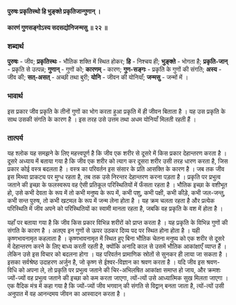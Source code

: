 #### पुरुषः प्रकृतिस्थो हि भुङ्क्ते प्रकृतिजान्गुणान् ।
#### कारणं गुणसङ्गोऽस्य सदसद्योनिजन्मसु ॥ २२ ॥

### शब्दार्थ

**पुरुषः** - जीव; **प्रकृतिस्थः** - भौतिक शक्ति में स्थित होकर; **हि** - निश्चय ही; **भुङ्क्ते** - भोगता है; **प्रकृति-जान्** - प्रकृति से उत्पन्न; **गुणान्** - गुणों को; **कारणम्** - कारण; **गुण-सङ्गः** - प्रकृति के गुणों की संगति; **अस्य** - जीव की; **सत्-असत्** - अच्छी तथा बुरी; **योनि** - जीवन की योनियाँ; **जन्मसु** - जन्मों में ।

### भावार्थ

इस प्रकार जीव प्रकृति के तीनों गुणों का भोग करता हुआ प्रकृति में ही जीवन बिताता है । यह उस प्रकृति के साथ उसकी संगति के कारण है । इस तरह उसे उत्तम तथा अधम योनियाँ मिलती रहती हैं ।

### तात्पर्य

यह श्लोक यह समझने के लिए महत्त्वपूर्ण है कि जीव एक शरीर से दूसरे में किस प्रकार देहान्तरण करता है । दूसरे अध्याय में बताया गया है कि जीव एक शरीर को त्याग कर दूसरा शरीर उसी तरह धारण करता है, जिस प्रकार कोई वस्त्र बदलता है । वस्त्र का परिवर्तन इस संसार के प्रति आसक्ति के कारण है । जब तक जीव इस मिथ्या प्राकट्य पर मुग्ध रहता है, तब तक उसे निरन्तर देहान्तरण करना पड़ता है । प्रकृति पर प्रभुत्व जताने की इच्छा के फलस्वरूप वह ऐसी प्रतिकूल परिस्थितियों में फँसता रहता है । भौतिक इच्छा के वशीभूत हो, उसे कभी देवता के रूप में तो कभी मनुष्य के रूप में, कभी पशु, कभी पक्षी, कभी कीड़े, कभी जल-जन्तु, कभी सन्त पुरुष, तो कभी खटमल के रूप में जन्म लेना होता है । यह क्रम चलता रहता है और प्रत्येक परिस्थिति में जीव अपने को परिस्थितियों का स्वामी मानता रहता है, जबकि वह प्रकृति के वश में होता है ।

यहाँ पर बताया गया है कि जीव किस प्रकार विभिन्न शरीरों को प्राप्त करता है । यह प्रकृति के विभिन्न गुणों की संगति के कारण है । अतएव इन गुणों से ऊपर उठकर दिव्य पद पर स्थित होना होता है । यही कृष्णभावनामृत कहलाता है । कृष्णभावनामृत में स्थित हुए बिना भौतिक चेतना मनुष्य को एक शरीर से दूसरे में देहान्तरण करने के लिए बाध्य करती रहती है, क्योंकि अनादि काल से उसमें भौतिक आकांक्षाएँ व्याप्त हैं । लेकिन उसे इस विचार को बदलना होगा । यह परिवर्तन प्रामाणिक स्रोतों से सुनकर ही लाया जा सकता है । इसका सर्वश्रेष्ठ उदाहरण अर्जुन है, जो कृष्ण से ईश्वर-विज्ञान का श्रवण करता है । यदि जीव इस श्रवण-विधि को अपना ले, तो प्रकृति पर प्रभुत्व जताने की चिर-अभिलषित आकांक्षा समाप्त हो जाय, और क्रमशः ज्यों-ज्यों वह प्रभुत्व जताने की इच्छा को कम करता जाएगा, त्यों-त्यों उसे आध्यात्मिक सुख मिलता जाएगा । एक वैदिक मंत्र में कहा गया है कि ज्यों-ज्यों जीव भगवान् की संगति से विद्वान् बनता जाता है, त्यों-त्यों उसी अनुपात में वह आनन्दमय जीवन का आस्वादन करता है ।